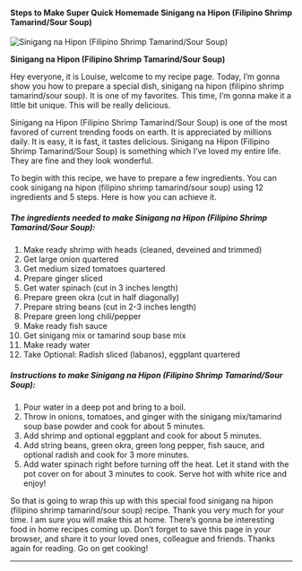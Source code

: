            

#### Steps to Make Super Quick Homemade Sinigang na Hipon (Filipino Shrimp Tamarind/Sour Soup)

![Sinigang na Hipon (Filipino Shrimp Tamarind/Sour Soup)](https://img-global.cpcdn.com/recipes/7a9fd8e718feb8b1/751x532cq70/sinigang-na-hipon-filipino-shrimp-tamarindsour-soup-recipe-main-photo.jpg)

**Sinigang na Hipon (Filipino Shrimp Tamarind/Sour Soup)**

Hey everyone, it is Louise, welcome to my recipe page. Today, I’m gonna show you how to prepare a special dish, sinigang na hipon (filipino shrimp tamarind/sour soup). It is one of my favorites. This time, I’m gonna make it a little bit unique. This will be really delicious.

Sinigang na Hipon (Filipino Shrimp Tamarind/Sour Soup) is one of the most favored of current trending foods on earth. It is appreciated by millions daily. It is easy, it is fast, it tastes delicious. Sinigang na Hipon (Filipino Shrimp Tamarind/Sour Soup) is something which I’ve loved my entire life. They are fine and they look wonderful.

To begin with this recipe, we have to prepare a few ingredients. You can cook sinigang na hipon (filipino shrimp tamarind/sour soup) using 12 ingredients and 5 steps. Here is how you can achieve it.

##### The ingredients needed to make Sinigang na Hipon (Filipino Shrimp Tamarind/Sour Soup):

1.  Make ready shrimp with heads (cleaned, deveined and trimmed)
2.  Get large onion quartered
3.  Get medium sized tomatoes quartered
4.  Prepare ginger sliced
5.  Get water spinach (cut in 3 inches length)
6.  Prepare green okra (cut in half diagonally)
7.  Prepare string beans (cut in 2-3 inches length)
8.  Prepare green long chili/pepper
9.  Make ready fish sauce
10.  Get sinigang mix or tamarind soup base mix
11.  Make ready water
12.  Take Optional: Radish sliced (labanos), eggplant quartered

##### Instructions to make Sinigang na Hipon (Filipino Shrimp Tamarind/Sour Soup):

1.  Pour water in a deep pot and bring to a boil.
2.  Throw in onions, tomatoes, and ginger with the sinigang mix/tamarind soup base powder and cook for about 5 minutes.
3.  Add shrimp and optional eggplant and cook for about 5 minutes.
4.  Add string beans, green okra, green long pepper, fish sauce, and optional radish and cook for 3 more minutes.
5.  Add water spinach right before turning off the heat. Let it stand with the pot cover on for about 3 minutes to cook. Serve hot with white rice and enjoy!

So that is going to wrap this up with this special food sinigang na hipon (filipino shrimp tamarind/sour soup) recipe. Thank you very much for your time. I am sure you will make this at home. There’s gonna be interesting food in home recipes coming up. Don’t forget to save this page in your browser, and share it to your loved ones, colleague and friends. Thanks again for reading. Go on get cooking!

* * *